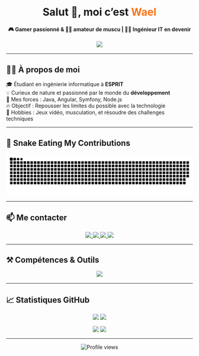 <!-- 🌟 Modern and Sleek Profile README -->

<h1 align="center">Salut 👋, moi c’est <span style="color:#f97316;">Wael</span></h1>

<h4 align="center">🎮 Gamer passionné & 🏋️‍♂️ amateur de muscu | 👨‍💻 Ingénieur IT en devenir</h4>

<p align="center">
  <img src="https://readme-typing-svg.herokuapp.com/?lines=Bienvenue+sur+mon+profil+GitHub!;Développeur+Java,+Angular,+Symfony;Toujours+faim+de+connaissances!&center=true&width=500&height=45">
</p>

---

## 🧑‍💻 À propos de moi

🎓 Étudiant en ingénierie informatique à **ESPRIT**  
💡 Curieux de nature et passionné par le monde du **développement**  
🚀 Mes forces : Java, Angular, Symfony, Node.js  
🔥 Objectif : Repousser les limites du possible avec la technologie  
🎯 Hobbies : Jeux vidéo, musculation, et résoudre des challenges techniques  

---

## 🐍 Snake Eating My Contributions

<p align="center">
  <img src="https://github.com/waelby99/waelby99/blob/main/grid-snake.svg" alt="snake eating my contributions" />
</p>

---

## 📫 Me contacter

<p align="center">
  <a href="mailto:waelbenyoussef19991@gmail.com">
    <img src="https://img.shields.io/badge/Gmail-EA4335?style=for-the-badge&logo=gmail&logoColor=white" height="30">
  </a>
  <a href="https://www.linkedin.com/in/wael-ben-youssef-860b5a174/" target="_blank">
    <img src="https://img.shields.io/badge/LinkedIn-%230077B5.svg?style=for-the-badge&logo=linkedin&logoColor=white" height="30">
  </a>
  <a href="https://www.facebook.com/wael.benyoussef3/" target="_blank">
    <img src="https://img.shields.io/badge/Facebook-1877F2?style=for-the-badge&logo=facebook&logoColor=white" height="30">
  </a>
  <a href="https://instagram.com/wael.ben.youssef_" target="_blank">
    <img src="https://img.shields.io/badge/Instagram-E4405F?style=for-the-badge&logo=instagram&logoColor=white" height="30">
  </a>
</p>

---

## ⚒️ Compétences & Outils

<div align="center">
  <img src="https://skillicons.dev/icons?i=java,ts,angular,php,symfony,js,nodejs,express,mongodb,mysql,postgres,html,css,bootstrap,python,jquery,jupyter,c,git,github,vscode,oracle" />
</div>

---

## 📈 Statistiques GitHub

<p align="center">
  <img src="https://github-readme-stats.vercel.app/api?username=waelby99&show_icons=true&theme=gruvbox&hide_border=true" width="49.5%" />
  <img src="https://github-readme-streak-stats.herokuapp.com/?user=waelby99&theme=gruvbox&hide_border=true" width="49.5%" />
</p>

<p align="center">
  <img src="https://github-readme-stats.vercel.app/api/top-langs/?username=waelby99&langs_count=10&layout=compact&theme=gruvbox&hide_border=true" width="49.5%" />
  <img src="https://github-profile-summary-cards.vercel.app/api/cards/most-commit-language?username=waelby99&theme=gruvbox&hide_border=true" width="49.5%" />
</p>

---

<p align="center">
  <img src="https://komarev.com/ghpvc/?username=waelby99&style=flat-square&color=orange" alt="Profile views" />
</p>
